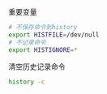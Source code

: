重要变量

```bash
# 不保存命令到history
export HISTFILE=/dev/null
# 不记录命令
export HISTIGNORE=* 
```

清空历史记录命令

```bash
history -c
```

